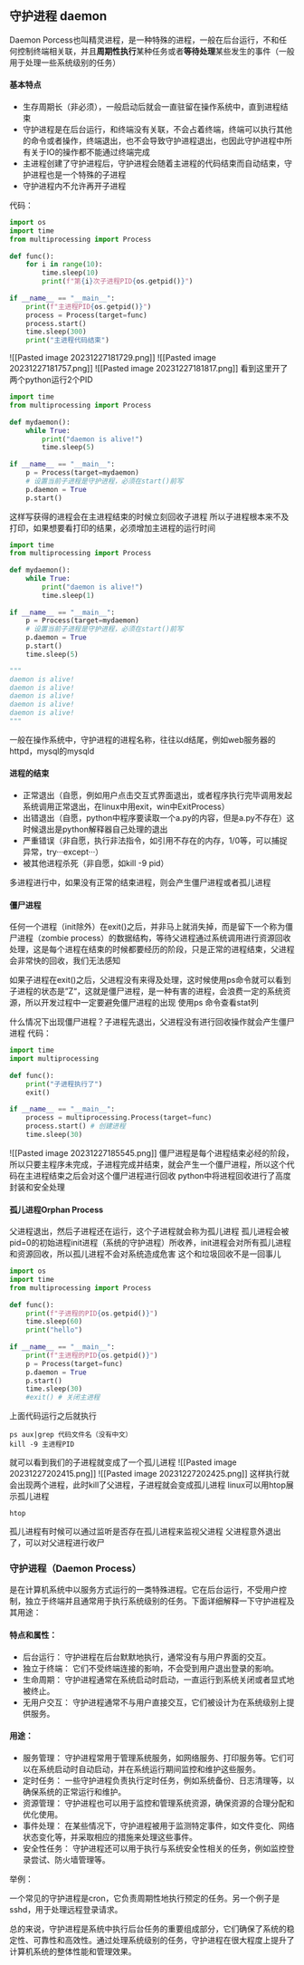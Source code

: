 
## 守护进程 daemon

Daemon Porcess也叫精灵进程，是一种特殊的进程，一般在后台运行，不和任何控制终端相关联，并且**周期性执行**某种任务或者**等待处理**某些发生的事件（一般用于处理一些系统级别的任务）

#### 基本特点
- 生存周期长（非必须），一般启动后就会一直驻留在操作系统中，直到进程结束
- 守护进程是在后台运行，和终端没有关联，不会占着终端，终端可以执行其他的命令或者操作，终端退出，也不会导致守护进程退出，也因此守护进程中所有关于IO的操作都不能通过终端完成
- 主进程创建了守护进程后，守护进程会随着主进程的代码结束而自动结束，守护进程也是一个特殊的子进程
- 守护进程内不允许再开子进程

代码：
```python
import os  
import time  
from multiprocessing import Process  
  
def func():  
    for i in range(10):  
        time.sleep(10)  
        print(f"第{i}次子进程PID{os.getpid()}")  
  
if __name__ == "__main__":  
    print(f"主进程PID{os.getpid()}")  
    process = Process(target=func)  
    process.start()  
    time.sleep(300)  
    print("主进程代码结束")
```
![[Pasted image 20231227181729.png]]
![[Pasted image 20231227181757.png]]
![[Pasted image 20231227181817.png]]
看到这里开了两个python运行2个PID

```python
import time  
from multiprocessing import Process  
  
def mydaemon():  
    while True:  
        print("daemon is alive!")  
        time.sleep(5)  
  
if __name__ == "__main__":  
    p = Process(target=mydaemon)  
    # 设置当前子进程是守护进程，必须在start()前写  
    p.daemon = True  
    p.start()
```
这样写获得的进程会在主进程结束的时候立刻回收子进程
所以子进程根本来不及打印，如果想要看打印的结果，必须增加主进程的运行时间

```python
import time  
from multiprocessing import Process  
  
def mydaemon():  
    while True:  
        print("daemon is alive!")  
        time.sleep(1)  
  
if __name__ == "__main__":  
    p = Process(target=mydaemon)  
    # 设置当前子进程是守护进程，必须在start()前写  
    p.daemon = True  
    p.start()  
    time.sleep(5)

"""
daemon is alive!
daemon is alive!
daemon is alive!
daemon is alive!
daemon is alive!
"""
```

一般在操作系统中，守护进程的进程名称，往往以d结尾，例如web服务器的httpd，mysql的mysqld

#### 进程的结束
- 正常退出（自愿，例如用户点击交互式界面退出，或者程序执行完毕调用发起系统调用正常退出，在linux中用exit，win中ExitProcess）
- 出错退出（自愿，python中程序要读取一个a.py的内容，但是a.py不存在）这时候退出是python解释器自己处理的退出
- 严重错误（非自愿，执行非法指令，如引用不存在的内存，1/0等，可以捕捉异常，try···except···）
- 被其他进程杀死（非自愿，如kill -9 pid）


多进程进行中，如果没有正常的结束进程，则会产生僵尸进程或者孤儿进程
#### 僵尸进程
任何一个进程（init除外）在exit()之后，并非马上就消失掉，而是留下一个称为僵尸进程（zombie process）的数据结构，等待父进程通过系统调用进行资源回收处理，这是每个进程在结束的时候都要经历的阶段，只是正常的进程结束，父进程会非常快的回收，我们无法感知

如果子进程在exit()之后，父进程没有来得及处理，这时候使用ps命令就可以看到子进程的状态是”Z“，这就是僵尸进程，是一种有害的进程，会浪费一定的系统资源，所以开发过程中一定要避免僵尸进程的出现
使用ps 命令查看stat列

什么情况下出现僵尸进程？子进程先退出，父进程没有进行回收操作就会产生僵尸进程
代码：
```python
import time  
import multiprocessing  
  
def func():  
    print("子进程执行了")  
    exit()  
  
if __name__ == "__main__":  
    process = multiprocessing.Process(target=func)  
    process.start() # 创建进程  
    time.sleep(30)
```
![[Pasted image 20231227185545.png]]
僵尸进程是每个进程结束必经的阶段，所以只要主程序未完成，子进程完成并结束，就会产生一个僵尸进程，所以这个代码在主进程结束之后会对这个僵尸进程进行回收
python中将进程回收进行了高度封装和安全处理

#### 孤儿进程Orphan Process
父进程退出，然后子进程还在运行，这个子进程就会称为孤儿进程
孤儿进程会被pid=0的初始进程init进程（系统的守护进程）所收养，init进程会对所有孤儿进程和资源回收，所以孤儿进程不会对系统造成危害
这个和垃圾回收不是一回事儿
```python
import os  
import time  
from multiprocessing import Process  
  
def func():  
    print(f"子进程的PID{os.getpid()}")  
    time.sleep(60)  
    print("hello")  
  
if __name__ == "__main__":  
	print(f"主进程的PID{os.getpid()}")
    p = Process(target=func)  
    p.daemon = True  
    p.start()  
    time.sleep(30)  
    #exit() # 关闭主进程
```
上面代码运行之后就执行
```
ps aux|grep 代码文件名（没有中文）
kill -9 主进程PID
```
就可以看到我们的子进程就变成了一个孤儿进程
![[Pasted image 20231227202415.png]]
![[Pasted image 20231227202425.png]]
这样执行就会出现两个进程，此时kill了父进程，子进程就会变成孤儿进程
linux可以用htop展示孤儿进程
```
htop
```
孤儿进程有时候可以通过监听是否存在孤儿进程来监视父进程
父进程意外退出了，可以对父进程进行收尸



### 守护进程（Daemon Process）
是在计算机系统中以服务方式运行的一类特殊进程。它在后台运行，不受用户控制，独立于终端并且通常用于执行系统级别的任务。下面详细解释一下守护进程及其用途：

#### 特点和属性：

- 后台运行： 守护进程在后台默默地执行，通常没有与用户界面的交互。
- 独立于终端： 它们不受终端连接的影响，不会受到用户退出登录的影响。
- 生命周期： 守护进程通常在系统启动时启动，一直运行到系统关闭或者显式地被终止。
- 无用户交互： 守护进程通常不与用户直接交互，它们被设计为在系统级别上提供服务。

#### 用途：

- 服务管理： 守护进程常用于管理系统服务，如网络服务、打印服务等。它们可以在系统启动时自动启动，并在系统运行期间监控和维护这些服务。
- 定时任务： 一些守护进程负责执行定时任务，例如系统备份、日志清理等，以确保系统的正常运行和维护。
- 资源管理： 守护进程也可以用于监控和管理系统资源，确保资源的合理分配和优化使用。
- 事件处理： 在某些情况下，守护进程被用于监测特定事件，如文件变化、网络状态变化等，并采取相应的措施来处理这些事件。
- 安全性任务： 守护进程还可以用于执行与系统安全性相关的任务，例如监控登录尝试、防火墙管理等。

举例：

一个常见的守护进程是cron，它负责周期性地执行预定的任务。另一个例子是sshd，用于处理远程登录请求。

总的来说，守护进程是系统中执行后台任务的重要组成部分，它们确保了系统的稳定性、可靠性和高效性。通过处理系统级别的任务，守护进程在很大程度上提升了计算机系统的整体性能和管理效果。